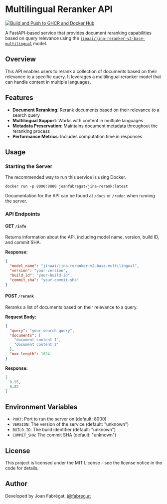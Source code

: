 # Multilingual Reranker API

[![Build and Push to GHCR and Docker Hub](https://github.com/joanfabregat/jina-rerank/actions/workflows/build.yaml/badge.svg)](https://github.com/joanfabregat/jina-rerank/actions/workflows/build.yaml)

A FastAPI-based service that provides document reranking capabilities based on query relevance using the
[`jinaai/jina-reranker-v2-base-multilingual`](https://huggingface.co/jinaai/jina-reranker-v2-base-multilingual) model.

## Overview

This API enables users to rerank a collection of documents based on their relevance to a specific query. It leverages a
multilingual reranker model that can handle content in multiple languages.

## Features

- **Document Reranking**: Rerank documents based on their relevance to a search query
- **Multilingual Support**: Works with content in multiple languages
- **Metadata Preservation**: Maintains document metadata throughout the reranking process
- **Performance Metrics**: Includes computation time in responses

## Usage

### Starting the Server

The recommended way to run this service is using Docker.

```shell
docker run -p 8000:8000 joanfabregat/jina-rerank:latest
```

Documentation for the API can be found at `/docs` or `/redoc` when running the server.

### API Endpoints

#### GET `/info`

Returns information about the API, including model name, version, build ID, and commit SHA.

**Response:**

```json
{
  "model_name": "jinaai/jina-reranker-v2-base-multilingual",
  "version": "your-version",
  "build_id": "your-build-id",
  "commit_sha": "your-commit-sha"
}
```

#### POST `/rerank`

Reranks a list of documents based on their relevance to a query.

**Request Body:**

```json
{
  "query": "your search query",
  "documents": [
    "document content 1",
    "document content 2"
  ],
  "max_length": 1024
}
```

**Response:**

```json
[
  0.95,
  0.82
]
```

## Environment Variables

- `PORT`: Port to run the server on (default: 8000)
- `VERSION`: The version of the service (default: "unknown")
- `BUILD_ID`: The build identifier (default: "unknown")
- `COMMIT_SHA`: The commit SHA (default: "unknown")

## License

This project is licensed under the MIT License - see the license notice in the code for details.

## Author

Developed by Joan Fabrégat, j@fabreg.at